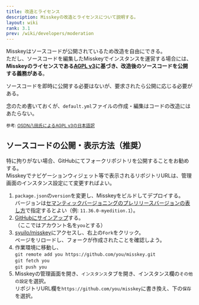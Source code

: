 ```yaml
---
title: 改造とライセンス
description: Misskeyの改造とライセンスについて説明する。
layout: wiki
rank: 3.1
prev: /wiki/developers/moderation
---
```

Misskeyはソースコードが公開されているため改造を自由にできる。  
ただし、ソースコードを編集したMisskeyでインスタンスを運営する場合には、**Misskeyのライセンスである[AGPL v3](https://github.com/syuilo/misskey/blob/develop/LICENSE)に基づき、改造後のソースコードを公開する義務がある**。

ソースコードを即時に公開する必要はないが、要求されたら公開に応じる必要がある。

念のため書いておくが、`default.yml`ファイルの作成・編集はコードの改造にはあたらない。

<small>参考: <a href="https://mag.osdn.jp/07/09/02/130237">OSDN八田氏によるAGPL v3の日本語訳</a></small>

## ソースコードの公開・表示方法（推奨）
特に拘りがない場合、GitHubにてフォークリポジトリを公開することをお勧めする。  
Misskeyでナビゲーションウィジェット等で表示されるリポジトリURLは、管理画面のインスタンス設定にて変更すればよい。

1. `package.json`の`version`を変更し、Misskeyをビルドしてデプロイする。  
  バージョンは[セマンティックバージョニングのプレリリースバージョンの表し方](https://semver.org/lang/ja/#spec-item-9)で指定するとよい（例: `11.36.0-myedition.1`）。 
1. [GitHubにサインアップ](https://github.com/)する。  
  （ここではアカウント名を`you`とする）
2. [syuilo/misskey](https://github.com/syuilo/misskey)にアクセスし、右上の`Fork`をクリック。  
  ページをリロードし、フォークが作成されたことを確認しよう。
3. 作業環境に移動し、  
  `git remote add you https://github.com/you/misskey.git`  
  `git fetch you`  
  `git push you`
4. Misskeyの管理画面を開き、`インスタンス`タブを開き、インスタンス欄の`その他の設定`を選択。  
  リポジトリURL欄を`https://github.com/you/misskey`に書き換え、下の`保存`を選択。
